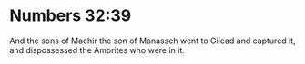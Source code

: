 # Numbers 32:39

And the sons of Machir the son of Manasseh went to Gilead and captured it, and dispossessed the Amorites who were in it.
